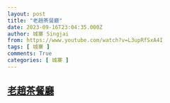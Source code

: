 ```yaml
---
layout: post
title: "老趙茶餐廳"
date: 2023-09-16T23:04:35.000Z
author: 城寨 Singjai
from: https://www.youtube.com/watch?v=L3upRfSxA4I
tags: [ 城寨 ]
comments: True
categories: [ 城寨 ]
---
```

<!--1694905475000-->
[老趙茶餐廳](https://www.youtube.com/watch?v=L3upRfSxA4I)
------

<div>

</div>
